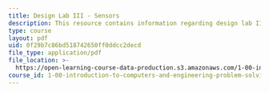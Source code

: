 ```yaml
---
title: Design Lab III - Sensors
description: This resource contains information regarding design lab III - sensors.
type: course
layout: pdf
uid: 0f29b7c86bd518742650ff0ddcc2decd
file_type: application/pdf
file_location: >-
  https://open-learning-course-data-production.s3.amazonaws.com/1-00-introduction-to-computers-and-engineering-problem-solving-spring-2012/0f29b7c86bd518742650ff0ddcc2decd_MIT1_00S12_Lec_27.pdf
course_id: 1-00-introduction-to-computers-and-engineering-problem-solving-spring-2012
---
```

